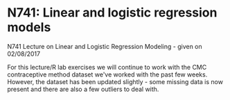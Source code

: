 # N741: Linear and logistic regression models

N741 Lecture on Linear and Logistic Regression Modeling - given on 02/08/2017

For this lecture/R lab exercises we will continue to work with the CMC contraceptive method dataset we've worked with the past few weeks. However, the dataset has been updated slightly - some missing data is now present and there are also a few outliers to deal with.


